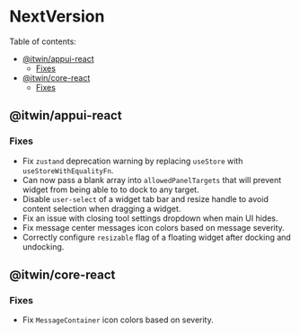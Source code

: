 # NextVersion <!-- omit from toc -->

Table of contents:

- [@itwin/appui-react](#itwinappui-react)
  - [Fixes](#fixes)
- [@itwin/core-react](#itwincore-react)
  - [Fixes](#fixes-1)

## @itwin/appui-react

### Fixes

- Fix `zustand` deprecation warning by replacing `useStore` with `useStoreWithEqualityFn`.
- Can now pass a blank array into `allowedPanelTargets` that will prevent widget from being able to to dock to any target.
- Disable `user-select` of a widget tab bar and resize handle to avoid content selection when dragging a widget.
- Fix an issue with closing tool settings dropdown when main UI hides.
- Fix message center messages icon colors based on message severity.
- Correctly configure `resizable` flag of a floating widget after docking and undocking.

## @itwin/core-react

### Fixes

- Fix `MessageContainer` icon colors based on severity.

